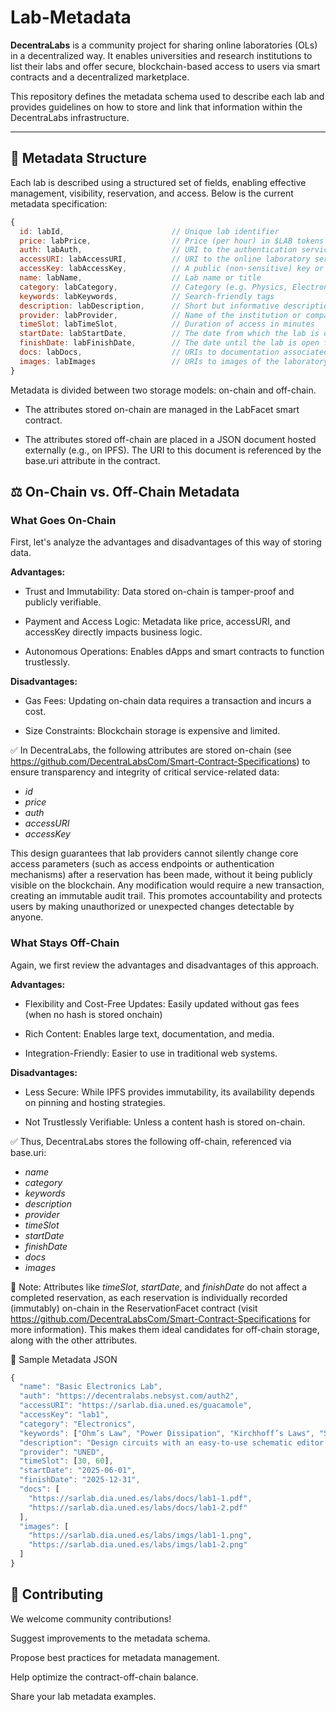 # Lab-Metadata

**DecentraLabs** is a community project for sharing online laboratories (OLs) in a decentralized way. It enables universities and research institutions to list their labs and offer secure, blockchain-based access to users via smart contracts and a decentralized marketplace.

This repository defines the metadata schema used to describe each lab and provides guidelines on how to store and link that information within the DecentraLabs infrastructure.

---

## 🧬 Metadata Structure
Each lab is described using a structured set of fields, enabling effective management, visibility, reservation, and access. Below is the current metadata specification:

```js
{
  id: labId,                        // Unique lab identifier
  price: labPrice,                  // Price (per hour) in $LAB tokens
  auth: labAuth,                    // URI to the authentication service that issues session tokens for lab access
  accessURI: labAccessURI,          // URI to the online laboratory service
  accessKey: labAccessKey,          // A public (non-sensitive) key or ID used for routing/access
  name: labName,                    // Lab name or title
  category: labCategory,            // Category (e.g. Physics, Electronics, Chemistry...)
  keywords: labKeywords,            // Search-friendly tags
  description: labDescription,      // Short but informative description of the lab
  provider: labProvider,            // Name of the institution or company that provides this lab
  timeSlot: labTimeSlot,            // Duration of access in minutes
  startDate: labStartDate,          // The date from which the lab is open for reservations
  finishDate: labFinishDate,        // The date until the lab is open for reservations
  docs: labDocs,                    // URIs to documentation associated to the lab
  images: labImages                 // URIs to images of the laboratory
}
```

Metadata is divided between two storage models: on-chain and off-chain.

* The attributes stored on-chain are managed in the LabFacet smart contract.

* The attributes stored off-chain are placed in a JSON document hosted externally (e.g., on IPFS). The URI to this document is referenced by the base.uri attribute in the contract.

## ⚖️ On-Chain vs. Off-Chain Metadata
### What Goes On-Chain
First, let's analyze the advantages and disadvantages of this way of storing data.

**Advantages:**

* Trust and Immutability: Data stored on-chain is tamper-proof and publicly verifiable.

* Payment and Access Logic: Metadata like price, accessURI, and accessKey directly impacts business logic.

* Autonomous Operations: Enables dApps and smart contracts to function trustlessly.

**Disadvantages:**

* Gas Fees: Updating on-chain data requires a transaction and incurs a cost.

* Size Constraints: Blockchain storage is expensive and limited.

✅ In DecentraLabs, the following attributes are stored on-chain (see https://github.com/DecentraLabsCom/Smart-Contract-Specifications) to ensure transparency and integrity of critical service-related data:

* $id$
* $price$
* $auth$
* $accessURI$
* $accessKey$

This design guarantees that lab providers cannot silently change core access parameters (such as access endpoints or authentication mechanisms) after a reservation has been made, without it being publicly visible on the blockchain. Any modification would require a new transaction, creating an immutable audit trail. This promotes accountability and protects users by making unauthorized or unexpected changes detectable by anyone.

### What Stays Off-Chain
Again, we first review the advantages and disadvantages of this approach.

**Advantages:**

* Flexibility and Cost-Free Updates: Easily updated without gas fees (when no hash is stored onchain)

* Rich Content: Enables large text, documentation, and media.

* Integration-Friendly: Easier to use in traditional web systems.

**Disadvantages:**

* Less Secure: While IPFS provides immutability, its availability depends on pinning and hosting strategies.

* Not Trustlessly Verifiable: Unless a content hash is stored on-chain.

✅ Thus, DecentraLabs stores the following off-chain, referenced via base.uri:

* $name$
* $category$
* $keywords$
* $description$
* $provider$
* $timeSlot$
* $startDate$
* $finishDate$
* $docs$
* $images$

📝 Note: Attributes like $timeSlot$, $startDate$, and $finishDate$ do not affect a completed reservation, as each reservation is individually recorded (immutably) on-chain in the ReservationFacet contract (visit https://github.com/DecentraLabsCom/Smart-Contract-Specifications for more information). This makes them ideal candidates for off-chain storage, along with the other attributes.

🧾 Sample Metadata JSON

```js
{
  "name": "Basic Electronics Lab",
  "auth": "https://decentralabs.nebsyst.com/auth2",
  "accessURI": "https://sarlab.dia.uned.es/guacamole",
  "accessKey": "lab1",
  "category": "Electronics",
  "keywords": ["Ohm’s Law", "Power Dissipation", "Kirchhoff’s Laws", "Series/Parallel Resistors"],
  "description": "Design circuits with an easy-to-use schematic editor. Become familiar with some of the common electrical tools and components used for circuits and use them to experimentally test and confirm the validity of theoretical concepts.",
  "provider": "UNED",
  "timeSlot": [30, 60],
  "startDate": "2025-06-01",
  "finishDate": "2025-12-31",
  "docs": [
    "https://sarlab.dia.uned.es/labs/docs/lab1-1.pdf",
    "https://sarlab.dia.uned.es/labs/docs/lab1-2.pdf"
  ],
  "images": [
    "https://sarlab.dia.uned.es/labs/imgs/lab1-1.png",
    "https://sarlab.dia.uned.es/labs/imgs/lab1-2.png"
  ]
}
```

## 🤝 Contributing
We welcome community contributions!

Suggest improvements to the metadata schema.

Propose best practices for metadata management.

Help optimize the contract-off-chain balance.

Share your lab metadata examples.
